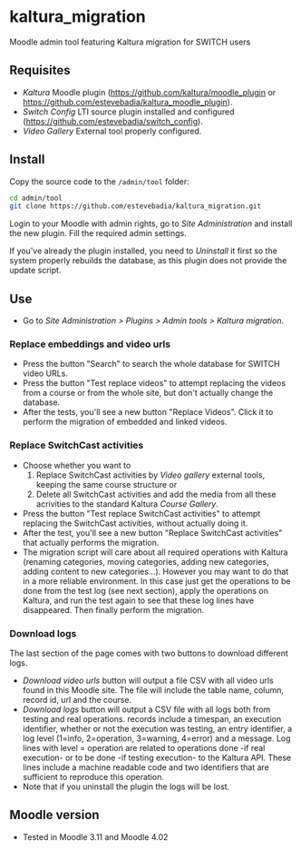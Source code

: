 # kaltura_migration
Moodle admin tool featuring Kaltura migration for SWITCH users

## Requisites
 - *Kaltura* Moodle plugin (https://github.com/kaltura/moodle_plugin or https://github.com/estevebadia/kaltura_moodle_plugin).
 - *Switch Config* LTI source plugin installed and configured (https://github.com/estevebadia/switch_config).
 - *Video Gallery* External tool properly configured.
## Install
Copy the source code to the `/admin/tool` folder:
```bash
cd admin/tool
git clone https://github.com/estevebadia/kaltura_migration.git
```
Login to your Moodle with admin rights, go to *Site Administration* and install the new plugin. Fill the required admin settings.

If you've already the plugin installed, you need to *Uninstall* it first so the system properly rebuilds the database, as this plugin does not provide the update script.

## Use
 - Go to *Site Administration > Plugins > Admin tools > Kaltura migration*.
 ### Replace embeddings and video urls
 - Press the button "Search" to search the whole database for SWITCH video URLs.
 - Press the button "Test replace videos" to attempt replacing the videos from a course or from the whole site, but don't actually change the database.
 - After the tests, you'll see a new button "Replace Videos". Click it to perform the migration of embedded and linked videos.
 ### Replace SwitchCast activities
 - Choose whether you want to 
   1. Replace SwitchCast activities by *Video gallery* external tools, keeping the same course structure or
   2. Delete all SwitchCast activities and add the media from all these acrivities to the standard Kaltura *Course Gallery*.
 - Press the button "Test replace SwitchCast activities" to attempt replacing the SwitchCast activities, without actually doing it.
 - After the test, you'll see a new button "Replace SwitchCast activities" that actually performs the migration.
 - The migration script will care about all required operations with Kaltura (renaming categories, moving categories, adding new categories, adding content to new categories...). However you may want to do that in a more reliable environment. In this case just get the operations to be done from the test log (see next section), apply the operations on Kaltura, and run the test again to see that these log lines have disappeared. Then finally perform the migration.
 ### Download logs
The last section of the page comes with two buttons to download different logs.
 - *Download video urls* button will output a file CSV with all video urls found in this Moodle site. The file will include the table name, column, record id, url and the course.
 - *Download logs* button will output a CSV file with all logs both from testing and real operations. records include a timespan, an execution identifier, whether or not the execution was testing, an entry identifier, a log level (1=info, 2=operation, 3=warning, 4=error) and a message. Log lines with level = operation are related to operations done -if real execution- or to be done -if testing execution- to the Kaltura API. These lines include a machine readable code and two identifiers that are sufficient to reproduce this operation.
- Note that if you uninstall the plugin the logs will be lost.
## Moodle version
 - Tested in Moodle 3.11 and Moodle 4.02
